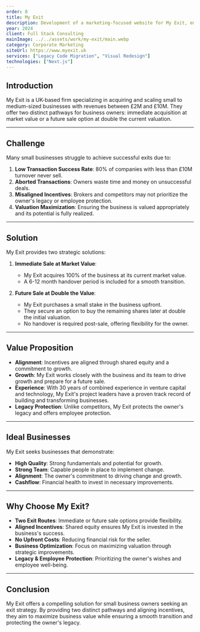 ```yaml
---
order: 8
title: My Exit
description: Development of a marketing-focused website for My Exit, emphasizing clear messaging and strategic positioning to attract potential acquirers and facilitate successful business exits
year: 2024
client: Full Stack Consulting
mainImage: ../../assets/work/my-exit/main.webp
category: Corporate Marketing
siteUrl: https://www.myexit.uk
services: ["Legacy Code Migration", "Visual Redesign"]
technologies: ["Next.js"]
---
```


## Introduction

My Exit is a UK-based firm specializing in acquiring and scaling small to medium-sized businesses with revenues between £2M and £10M. They offer two distinct pathways for business owners: immediate acquisition at market value or a future sale option at double the current valuation.

---

## Challenge

Many small businesses struggle to achieve successful exits due to:

1.  **Low Transaction Success Rate**: 80% of companies with less than £10M turnover never sell.
2.  **Aborted Transactions**: Owners waste time and money on unsuccessful deals.
3.  **Misaligned Incentives**: Brokers and competitors may not prioritize the owner's legacy or employee protection.
4.  **Valuation Maximization**: Ensuring the business is valued appropriately and its potential is fully realized.

---

## Solution

My Exit provides two strategic solutions:

1.  **Immediate Sale at Market Value**:

    - My Exit acquires 100% of the business at its current market value.
    - A 6-12 month handover period is included for a smooth transition.

2.  **Future Sale at Double the Value**:
    - My Exit purchases a small stake in the business upfront.
    - They secure an option to buy the remaining shares later at double the initial valuation.
    - No handover is required post-sale, offering flexibility for the owner.

---

## Value Proposition

- **Alignment**: Incentives are aligned through shared equity and a commitment to growth.
- **Growth**: My Exit works closely with the business and its team to drive growth and prepare for a future sale.
- **Experience**: With 30 years of combined experience in venture capital and technology, My Exit's project leaders have a proven track record of building and transforming businesses.
- **Legacy Protection**: Unlike competitors, My Exit protects the owner's legacy and offers employee protection.

---

## Ideal Businesses

My Exit seeks businesses that demonstrate:

- **High Quality**: Strong fundamentals and potential for growth.
- **Strong Team**: Capable people in place to implement change.
- **Alignment**: The owner's commitment to driving change and growth.
- **Cashflow**: Financial health to invest in necessary improvements.

---

## Why Choose My Exit?

- **Two Exit Routes**: Immediate or future sale options provide flexibility.
- **Aligned Incentives**: Shared equity ensures My Exit is invested in the business's success.
- **No Upfront Costs**: Reducing financial risk for the seller.
- **Business Optimization**: Focus on maximizing valuation through strategic improvements.
- **Legacy & Employee Protection**: Prioritizing the owner's wishes and employee well-being.

---

## Conclusion

My Exit offers a compelling solution for small business owners seeking an exit strategy. By providing two distinct pathways and aligning incentives, they aim to maximize business value while ensuring a smooth transition and protecting the owner's legacy.
